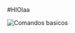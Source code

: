 #HIOlaa

![Comandos basicos](https://dreyacosta.com/comandos-basicos-para-manejarse-con-git-y-github)

